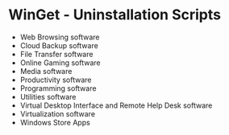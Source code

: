 # WinGet - Uninstallation Scripts

- Web Browsing software
- Cloud Backup software
- File Transfer software
- Online Gaming software
- Media software
- Productivity software
- Programming software
- Utilities software
- Virtual Desktop Interface and Remote Help Desk software
- Virtualization software
- Windows Store Apps
